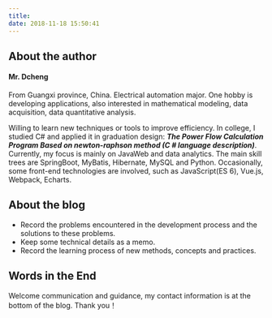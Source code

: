```yaml
---
title: 
date: 2018-11-18 15:50:41
---
```


## About the author

#### Mr. Dcheng
From Guangxi province, China. Electrical automation major. One hobby is developing applications, also interested in mathematical modeling, data acquisition, data quantitative analysis.

Willing to learn new techniques or tools to improve efficiency. In college, I studied C# and applied it in graduation design: ***The Power Flow Calculation Program Based on newton-raphson method (C # language description)***. Currently, my focus is mainly on JavaWeb and data analytics. The main skill trees are SpringBoot, MyBatis, Hibernate, MySQL and Python. Occasionally, some front-end technologies are involved, such as JavaScript(ES 6), Vue.js, Webpack, Echarts.

## About the blog
- Record the problems encountered in the development process and the solutions to these problems.
- Keep some technical details as a memo.
- Record the learning process of new methods, concepts and practices.

## Words in the End
Welcome communication and guidance, my contact information is at the bottom of the blog. Thank you！